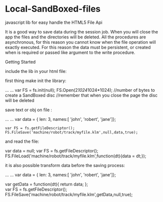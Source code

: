# Local-SandBoxed-files
javascript lib for easy handle the HTML5 File Api

It is a good way to save data during the session job. 
When you will close the app the files and the directories will be deleted. All the procedures are asynchronous, for this reason you cannot know when the file operation will exactly executed. For this reason the data must be persistent, or created when is required or passed like argument to the write procedure.

Getting Started

include the lib in your html file:
	<script type="text/javascript" src="js/locFile.js" async='true' defer='true'></script>
	
first thing make init the library:

  ...
  ...
  var FS = fs.init(null); 
	FS.Open(2*1024*1024*1024); //number of bytes to create a SandBoxed disc
	                           //remember that when you close the page the disc will be deleted


save text or obj on file :

  ...
  ...
  var data = {
      len: 3,
      names:[
        'john',
        'robert',
        'jane']};
      
 	var FS = fs.getFileDescriptor();
	FS.FileSave('machine/robot/track/myfile.klm',null,data,true);
	
	
and read the file:

  var data = null;
 	var FS = fs.getFileDescriptor();
  FS.FileLoad('machine/robot/track/myfile.klm',function(dt){data = dt;});
  
it is also possible transform data before the saving process:

...
  ...
  var data = {
      len: 3,
      names:[
        'john',
        'robert',
        'jane']};
    
  var getData = function(dt){
    return data;
    };    
 	var FS = fs.getFileDescriptor();
	FS.FileSave('machine/robot/track/myfile.klm',getData,null,true);



 

